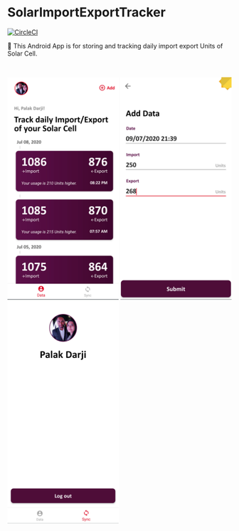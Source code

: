 # SolarImportExportTracker

[![CircleCI](https://circleci.com/gh/PalakSDarji/SolarImportExportTracker/tree/master.svg?style=shield)](https://circleci.com/gh/PalakSDarji/SolarImportExportTracker/tree/master)


:loudspeaker: This Android App is for storing and tracking daily import export Units of Solar Cell.

<br/>

<img height="500" src="https://github.com/PalakSDarji/SolarImportExportTracker/blob/master/1.jpg" />   <img height="500" src="https://github.com/PalakSDarji/SolarImportExportTracker/blob/master/2.jpg" />   <img height="500" src="https://github.com/PalakSDarji/SolarImportExportTracker/blob/master/3.jpg" />
